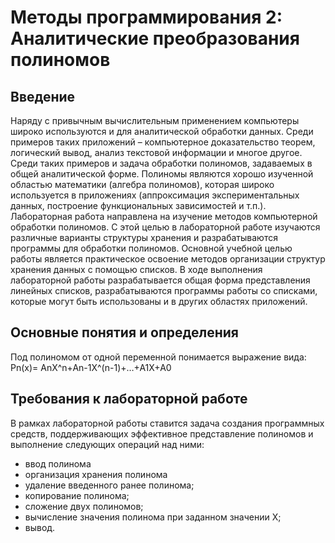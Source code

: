 # Методы программирования 2: Аналитические преобразования полиномов

## Введение

  Наряду с привычным вычислительным применением компьютеры широко используются
и для аналитической обработки данных. Среди примеров таких приложений – компьютерное
доказательство теорем, логический вывод, анализ текстовой информации и многое другое.
Среди таких примеров и задача обработки полиномов, задаваемых в общей аналитической
форме. Полиномы являются хорошо изученной областью математики (алгебра полиномов),
которая широко используется в приложениях (аппроксимация экспериментальных данных,
построение функциональных зависимостей и т.п.).
Лабораторная работа направлена на изучение методов компьютерной обработки
полиномов. С этой целью в лабораторной работе изучаются различные варианты структуры
хранения и разрабатываются программы для обработки полиномов. Основной учебной целью
работы является практическое освоение методов организации структур хранения данных с
помощью списков. В ходе выполнения лабораторной работы разрабатывается общая форма
представления линейных списков, разрабатываются программы работы со списками, которые
могут быть использованы и в других областях приложений.

## Основные понятия и определения
Под полиномом от одной переменной понимается выражение вида:
Pn(x)= AnX^n+An-1X^(n-1)+…+A1X+A0

## Требования к лабораторной работе
В рамках лабораторной работы ставится задача создания программных средств,
поддерживающих эффективное представление полиномов и выполнение следующих
операций над ними:
- ввод полинома
- организация хранения полинома
- удаление введенного ранее полинома;
- копирование полинома;
- сложение двух полиномов;
- вычисление значения полинома при заданном значении X;
- вывод.

